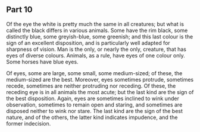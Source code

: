 ## Part 10

Of the eye the white is pretty much the same in all creatures; but what is called the black differs in various animals.
Some have the rim black, some distinctly blue, some greyish-blue, some greenish; and this last colour is the sign of an excellent disposition, and is particularly well adapted for sharpness of vision.
Man is the only, or nearly the only, creature, that has eyes of diverse colours.
Animals, as a rule, have eyes of one colour only.
Some horses have blue eyes.

Of eyes, some are large, some small, some medium-sized; of these, the medium-sized are the best.
Moreover, eyes sometimes protrude, sometimes recede, sometimes are neither protruding nor receding.
Of these, the receding eye is in all animals the most acute; but the last kind are the sign of the best disposition.
Again, eyes are sometimes inclined to wink under observation, sometimes to remain open and staring, and sometimes are disposed neither to wink nor stare.
The last kind are the sign of the best nature, and of the others, the latter kind indicates impudence, and the former indecision.


